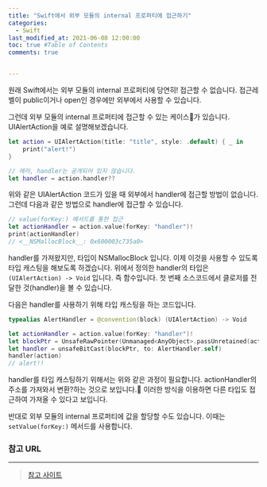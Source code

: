 ```yaml
---
title: "Swift에서 외부 모듈의 internal 프로퍼티에 접근하기"
categories: 
  - Swift
last_modified_at: 2021-06-08 12:00:00
toc: true #Table of Contents
comments: true


---
```


원래 Swift에서는 외부 모듈의 internal 프로퍼티에 당연히! 접근할 수 없습니다. 접근레벨이 public이거나 open인 경우에만 외부에서 사용할 수 있습니다.

그런데 외부 모듈의 internal 프로퍼티에 접근할 수 있는 케이스🤩가 있습니다. UIAlertAction을 예로 설명해보겠습니다.

```swift
let action = UIAlertAction(title: "title", style: .default) { _ in
	print("alert!")
}

// 에러, handler는 공개되어 있지 않습니다.
let handler = action.handler??
```

위와 같은 UIAlertAction 코드가 있을 때 외부에서 handler에 접근할 방법이 없습니다. 그런데 다음과 같은 방법으로 handler에 접근할 수 있습니다.

```swift
// value(forKey:) 메서드를 통한 접근
let actionHandler = action.value(forKey: "handler")!
print(actionHandler)
// <__NSMallocBlock__: 0x600003c735a0>
```

handler를 가져왔지만, 타입이 NSMallocBlock 입니다. 이제 이것을 사용할 수 있도록 타입 캐스팅을 해보도록 하겠습니다. 위에서 정의한 handler의 타입은 `(UIAlertAction) -> Void` 입니다. 즉 함수입니다. 첫 번째 소스코드에서 클로저를 전달한 것(handler)을 볼 수 있습니다.

다음은 handler를 사용하기 위해 타입 캐스팅을 하는 코드입니다.

```swift
typealias AlertHandler = @convention(block) (UIAlertAction) -> Void

let actionHandler = action.value(forKey: "handler")!
let blockPtr = UnsafeRawPointer(Unmanaged<AnyObject>.passUnretained(actionHandler as AnyObject).toOpaque())
let handler = unsafeBitCast(blockPtr, to: AlertHandler.self)
handler(action)
// alert!!
```

handler를 타입 캐스팅하기 위해서는 위와 같은 과정이 필요합니다. actionHandler의 주소를 가져와서 변환?하는 것으로 보입니다.🤔 이러한 방식을 이용하면 다른 타입도 접근하여 가져올 수 있다고 보입니다.

반대로 외부 모듈의 internal 프로퍼티에 값을 할당할 수도 있습니다. 이때는 `setValue(forKey:)` 메서드를 사용합니다.

### 참고 URL

---

> [참고 사이트](https://www.coder.work/article/409963)
